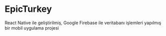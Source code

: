# EpicTurkey
React Native ile geliştirilmiş, Google Firebase ile veritabanı işlemleri yapılmış bir mobil uygulama projesi
